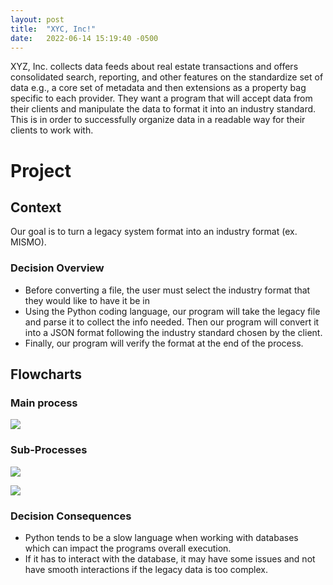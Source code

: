 ```yaml
---
layout: post
title:  "XYC, Inc!"
date:   2022-06-14 15:19:40 -0500
---
```

XYZ, Inc. collects data feeds about real estate transactions and offers consolidated search, reporting, and other features on the standardize set of data e.g., a core set of metadata and then extensions as a property bag specific to each provider. They want a program that will accept data from their clients and manipulate the data to format it into an industry standard. This is in order to successfully organize data in a readable way for their clients to work with.

# Project

## Context
Our goal is to turn a legacy system format into an industry format (ex. MISMO).

### Decision Overview
- Before converting a file, the user must select the industry format that they would like to have it be in 
- Using the Python coding language, our program will take the legacy file and parse it to collect the info needed. Then our program will convert it into a JSON format following the industry standard chosen by the client.
- Finally, our program will verify the format at the end of the process.

## Flowcharts
### Main process
[![](https://mermaid.ink/img/pako:eNp1kc1qwzAQhF9lUS8JJJC4tVt06KH5ubUEXHqxfFCldSwiS0GSCSbk3avUDriQ7mlgvmGH3TMRViKhpNL2JGruAnyumYE4vv3eO36s4Z0rAztnBXrfW0ouJ8VKKzQBcjTSw1Zp9OUU5vPXG5JMctQoAnzgCbbWNTz88R-LYteF2hpYxQqwqrnZox_IsqSUetug0Nz75Tj3VBRf6FTV3UWTMZpOims9eOPiAMFCX7mc9n50evEbXGMFo4WV0po-LF_SzfPiPyoZqDTLFlnCDDNkRhqMpZSMJz1fc4yEGhtkhEYpuTswwswlcu1R8oAbqYJ1hFZce5wR3gabd0YQGlyLN2itePxEM1CXH67jjcc)](https://mermaid.live/edit#pako:eNp1kc1qwzAQhF9lUS8JJJC4tVt06KH5ubUEXHqxfFCldSwiS0GSCSbk3avUDriQ7mlgvmGH3TMRViKhpNL2JGruAnyumYE4vv3eO36s4Z0rAztnBXrfW0ouJ8VKKzQBcjTSw1Zp9OUU5vPXG5JMctQoAnzgCbbWNTz88R-LYteF2hpYxQqwqrnZox_IsqSUetug0Nz75Tj3VBRf6FTV3UWTMZpOims9eOPiAMFCX7mc9n50evEbXGMFo4WV0po-LF_SzfPiPyoZqDTLFlnCDDNkRhqMpZSMJz1fc4yEGhtkhEYpuTswwswlcu1R8oAbqYJ1hFZce5wR3gabd0YQGlyLN2itePxEM1CXH67jjcc)

### Sub-Processes
[![](https://mermaid.ink/img/pako:eNp10VFrwjAQAOC_cmQvFZS1glXzsCFaYTCc6BgM60OWXm0wTUqaTor43xe1VTZYXnJcviPH3ZFwnSChJJX6wDNmLLzPYgXulNXXzrAig6kTMHfv17xIQm8zKQpYIRf4jSXMhcRth1Ja6hy5ZGUZ3Cj0ek_uHnrnimmGfF_CGiVyiwnMtcmZ7bR42OCRt2SmRHjFHeP1WcGLSi9WaHXjo4aPjxNV20yoHUR5YevnUyvGTsBntG5g4HsrLCTjCAdhM1g8Tjq_6OKtlYG3rKz71WpY4OFvo4Hfur63WaNKwLkPNCIV_NLj9k6DG72mnL4Gl0HNMIX71CAVUtKHYDSIhv5_qt-oQRj6YZ90SY6uOZG4JR7PNTGxGeYYE-rChJl9TGJ1cq4qEmYxSoTVhtCUyRK7hFVWr2vFCbWmwhbNBHO7zxt1-gErwaun)](https://mermaid.live/edit#pako:eNp10VFrwjAQAOC_cmQvFZS1glXzsCFaYTCc6BgM60OWXm0wTUqaTor43xe1VTZYXnJcviPH3ZFwnSChJJX6wDNmLLzPYgXulNXXzrAig6kTMHfv17xIQm8zKQpYIRf4jSXMhcRth1Ja6hy5ZGUZ3Cj0ek_uHnrnimmGfF_CGiVyiwnMtcmZ7bR42OCRt2SmRHjFHeP1WcGLSi9WaHXjo4aPjxNV20yoHUR5YevnUyvGTsBntG5g4HsrLCTjCAdhM1g8Tjq_6OKtlYG3rKz71WpY4OFvo4Hfur63WaNKwLkPNCIV_NLj9k6DG72mnL4Gl0HNMIX71CAVUtKHYDSIhv5_qt-oQRj6YZ90SY6uOZG4JR7PNTGxGeYYE-rChJl9TGJ1cq4qEmYxSoTVhtCUyRK7hFVWr2vFCbWmwhbNBHO7zxt1-gErwaun)

[![](https://mermaid.ink/img/pako:eNp1kE9vwjAMxb-KlV2KBBLtoJtymDRRduQwpl0oh5C41CJ_qiQdmhDffWEUbvj0ZP_sZ70Tk04h46zR7ihb4SN8VbWFVKHf7b3oWvhGTw1JEcnZ64hU_pxtPlES_iCs8Air3uzQh-2Icx6cQalFCAVMJm8XeJYtWpQH-CCNAd73gmxIRmg6LSKO7kdnt4V5tlmjVRAdLDShjdsBSs2r-DeosIG7Ww4Nac2f8tf58mX6iCoGal6W07JgY2bQG0EqRXC67NQstmiwZjxJJfyhZrU9J67vVPp1qSg6z3gjdMAxE310618rGY--xxtUkUjJmYE6_wFxoHQw)](https://mermaid.live/edit#pako:eNp1kE9vwjAMxb-KlV2KBBLtoJtymDRRduQwpl0oh5C41CJ_qiQdmhDffWEUbvj0ZP_sZ70Tk04h46zR7ihb4SN8VbWFVKHf7b3oWvhGTw1JEcnZ64hU_pxtPlES_iCs8Air3uzQh-2Icx6cQalFCAVMJm8XeJYtWpQH-CCNAd73gmxIRmg6LSKO7kdnt4V5tlmjVRAdLDShjdsBSs2r-DeosIG7Ww4Nac2f8tf58mX6iCoGal6W07JgY2bQG0EqRXC67NQstmiwZjxJJfyhZrU9J67vVPp1qSg6z3gjdMAxE310618rGY--xxtUkUjJmYE6_wFxoHQw)



### Decision Consequences
- Python tends to be a slow language when working with databases which can impact the programs overall execution.
- If it has to interact with the database, it may have some issues and not have smooth interactions if the legacy data is too complex.